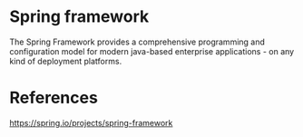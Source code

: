 # Spring framework

The Spring Framework provides a comprehensive programming and configuration model for modern java-based enterprise applications - on any kind of deployment platforms.



# References

https://spring.io/projects/spring-framework

